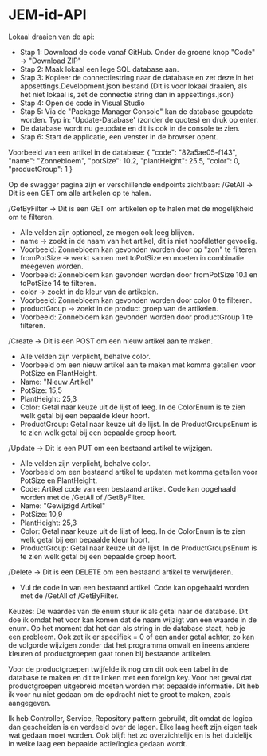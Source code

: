 # JEM-id-API

Lokaal draaien van de api:
* Stap 1: Download de code vanaf GitHub. Onder de groene knop "Code" -> "Download ZIP"
* Stap 2: Maak lokaal een lege SQL database aan.
* Stap 3: Kopieer de connectiestring naar de database en zet deze in het appsettings.Development.json bestand (Dit is voor lokaal draaien, als het niet lokaal is, zet de connectie string dan in appsettings.json)
* Stap 4: Open de code in Visual Studio
* Stap 5: Via de "Package Manager Console" kan de database geupdate worden. Typ in: 'Update-Database' (zonder de quotes) en druk op enter.
* De database wordt nu geupdate en dit is ook in de console te zien.
* Stap 6: Start de applicatie, een venster in de browser opent.

Voorbeeld van een artikel in de database:
{
    "code": "82a5ae05-f143",
    "name": "Zonnebloem",
    "potSize": 10.2,
    "plantHeight": 25.5,
    "color": 0,
    "productGroup": 1
}

Op de swagger pagina zijn er verschillende endpoints zichtbaar:
/GetAll -> Dit is een GET om alle artikelen op te halen.

/GetByFilter -> Dit is een GET om artikelen op te halen met de mogelijkheid om te filteren.
* Alle velden zijn optioneel, ze mogen ook leeg blijven.
* name -> zoekt in de naam van het artikel, dit is niet hoofdletter gevoelig.
* Voorbeeld: Zonnebloem kan gevonden worden door op "zon" te filteren.
* fromPotSize -> werkt samen met toPotSize en moeten in combinatie meegeven worden.
* Voorbeeld: Zonnebloem kan gevonden worden door fromPotSize 10.1 en toPotSize 14 te filteren.
* color -> zoekt in de kleur van de artikelen.
* Voorbeeld: Zonnebloem kan gevonden worden door color 0 te filteren.
* productGroup -> zoekt in de product groep van de artikelen.
* Voorbeeld: Zonnebloem kan gevonden worden door productGroup 1 te filteren.

/Create -> Dit is een POST om een nieuw artikel aan te maken.
* Alle velden zijn verplicht, behalve color.
* Voorbeeld om een nieuw artikel aan te maken met komma getallen voor PotSize en PlantHeight.
* Name: "Nieuw Artikel"
* PotSize: 15,5
* PlantHeight: 25,3
* Color: Getal naar keuze uit de lijst of leeg. In de ColorEnum is te zien welk getal bij een bepaalde kleur hoort.
* ProductGroup: Getal naar keuze uit de lijst. In de ProductGroupsEnum is te zien welk getal bij een bepaalde groep hoort.

/Update -> Dit is een PUT om een bestaand artikel te wijzigen.
* Alle velden zijn verplicht, behalve color.
* Voorbeeld om een bestaand artikel te updaten met komma getallen voor PotSize en PlantHeight.
* Code: Artikel code van een bestaand artikel. Code kan opgehaald worden met de /GetAll of /GetByFilter.
* Name: "Gewijzigd Artikel"
* PotSize: 10,9
* PlantHeight: 25,3
* Color: Getal naar keuze uit de lijst of leeg. In de ColorEnum is te zien welk getal bij een bepaalde kleur hoort.
* ProductGroup: Getal naar keuze uit de lijst. In de ProductGroupsEnum is te zien welk getal bij een bepaalde groep hoort.

/Delete -> Dit is een DELETE om een bestaand artikel te verwijderen.
* Vul de code in van een bestaand artikel. Code kan opgehaald worden met de /GetAll of /GetByFilter.

Keuzes:
De waardes van de enum stuur ik als getal naar de database. Dit doe ik omdat het voor kan komen dat de naam wijzigt van een waarde in de enum. Op het moment dat het dan als string in de database staat, heb je een probleem. Ook zet ik er specifiek = 0 of een ander getal achter, zo kan de volgorde wijzigen zonder dat het programma omvalt en ineens andere kleuren of productgroepen gaat tonen bij bestaande artikelen.

Voor de productgroepen twijfelde ik nog om dit ook een tabel in de database te maken en dit te linken met een foreign key. Voor het geval dat productgroepen uitgebreid moeten worden met bepaalde informatie. Dit heb ik voor nu niet gedaan om de opdracht niet te groot te maken, zoals aangegeven.

Ik heb Controller, Service, Repository pattern gebruikt, dit omdat de logica dan gescheiden is en verdeeld over de lagen. Elke laag heeft zijn eigen taak wat gedaan moet worden. Ook blijft het zo overzichtelijk en is het duidelijk in welke laag een bepaalde actie/logica gedaan wordt.